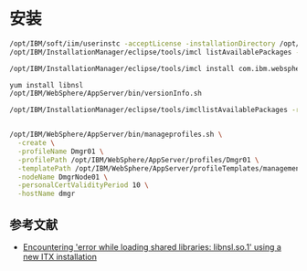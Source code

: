 # 安装

```sh
/opt/IBM/soft/iim/userinstc -acceptLicense -installationDirectory /opt/IBM/InstallationManager -log ./log.xml -silent
/opt/IBM/InstallationManager/eclipse/tools/imcl listAvailablePackages -repositories /opt/IBM/soft/was/repository.config -features -long

/opt/IBM/InstallationManager/eclipse/tools/imcl install com.ibm.websphere.ND.v85_8.5.5000.20130514_1044 -repositories /opt/IBM/soft/was/repository.config -installationDirectory /opt/IBM/WebSphere/AppServer -acceptLicense

yum install libnsl
/opt/IBM/WebSphere/AppServer/bin/versionInfo.sh

/opt/IBM/InstallationManager/eclipse/tools/imcllistAvailablePackages -repositories /opt/IBM/soft/ihs/repository.config -features -long


/opt/IBM/WebSphere/AppServer/bin/manageprofiles.sh \
  -create \
  -profileName Dmgr01 \
  -profilePath /opt/IBM/WebSphere/AppServer/profiles/Dmgr01 \
  -templatePath /opt/IBM/WebSphere/AppServer/profileTemplates/management \
  -nodeName DmgrNode01 \
  -personalCertValidityPeriod 10 \
  -hostName dmgr
```

## 参考文献

- [Encountering 'error while loading shared libraries: libnsl.so.1' using a new ITX installation](https://www.ibm.com/support/pages/encountering-error-while-loading-shared-libraries-libnslso1-using-new-itx-installation)






